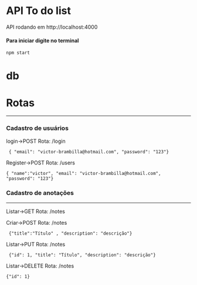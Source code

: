 # API To do list


API rodando em http://localhost:4000

<h4>Para iniciar digite no terminal</h4>

~~~Terminal
npm start
~~~

# db

<h1>Rotas</h1>
<hr>
<h3>Cadastro de usuários</h3>

login->POST
  Rota: /login
~~~Terminal
 { "email": "victor-brambilla@hotmail.com", "password": "123"}
~~~

Register->POST
  Rota: /users
  ~~~Terminal
 { "name":"victor", "email": "victor-brambilla@hotmail.com", "password": "123"}
~~~

<h3>Cadastro de anotações</h3>
<hr>

Listar->GET
  Rota: /notes

Criar->POST
  Rota: /notes
~~~Terminal
 {"title":"Título" , "description": "descrição"}
~~~

Listar->PUT
  Rota: /notes
~~~Terminal
 {"id": 1, "title": "Título", "description": "descrição"}
~~~

Listar->DELETE
  Rota: /notes
  ~~~Terminal
 {"id": 1}
~~~
